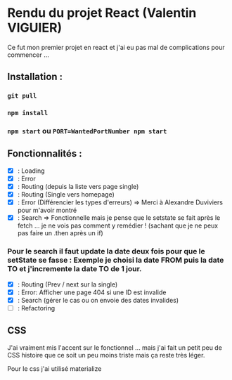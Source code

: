 # Rendu du projet React (Valentin VIGUIER)
Ce fut mon premier projet en react et j'ai eu pas mal de complications pour commencer ...

## Installation :
### `git pull`

### `npm install`

### `npm start` ou `PORT=WantedPortNumber npm start`

## Fonctionnalités :
- [x] : Loading
- [x] : Error
- [x] : Routing (depuis la liste vers page single)
- [x] : Routing  (Single vers homepage)
- [x] : Error (Différencier les types d'erreurs) => Merci à Alexandre Duviviers pour m'avoir montré
- [x] : Search => Fonctionnelle mais je pense que le setstate se fait après le fetch ... je ne vois pas comment y remédier ! (sachant que je ne peux pas faire un .then après un if)
### Pour le search il faut update la date deux fois pour que le setState se fasse : Exemple je choisi la date FROM puis la date TO et j'incremente la date TO de 1 jour.
- [x] : Routing (Prev / next sur la single)
- [x] : Error: Afficher une page 404 si une ID est invalide
- [X] : Search (gérer le cas ou on envoie des dates invalides)
- [ ] : Refactoring

## CSS
J'ai vraiment mis l'accent sur le fonctionnel ... mais j'ai fait un petit peu de CSS histoire que ce soit un peu moins triste mais ça reste très léger.

Pour le css j'ai utilisé materialize
